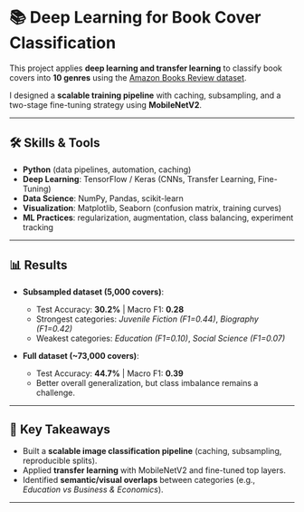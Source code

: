 # 📚 Deep Learning for Book Cover Classification  

This project applies **deep learning and transfer learning** to classify book covers into **10 genres** using the [Amazon Books Review dataset](https://jmcauley.ucsd.edu/data/amazon/).  

I designed a **scalable training pipeline** with caching, subsampling, and a two-stage fine-tuning strategy using **MobileNetV2**.  

---

## 🛠️ Skills & Tools
- **Python** (data pipelines, automation, caching)
- **Deep Learning**: TensorFlow / Keras (CNNs, Transfer Learning, Fine-Tuning)
- **Data Science**: NumPy, Pandas, scikit-learn
- **Visualization**: Matplotlib, Seaborn (confusion matrix, training curves)
- **ML Practices**: regularization, augmentation, class balancing, experiment tracking

---

## 📊 Results
- **Subsampled dataset (5,000 covers)**:  
  - Test Accuracy: **30.2%** | Macro F1: **0.28**  
  - Strongest categories: *Juvenile Fiction (F1=0.44)*, *Biography (F1=0.42)*  
  - Weakest categories: *Education (F1=0.10)*, *Social Science (F1=0.07)*  

- **Full dataset (~73,000 covers)**:  
  - Test Accuracy: **44.7%** | Macro F1: **0.39**  
  - Better overall generalization, but class imbalance remains a challenge.  

---

## 🚀 Key Takeaways
- Built a **scalable image classification pipeline** (caching, subsampling, reproducible splits).  
- Applied **transfer learning** with MobileNetV2 and fine-tuned top layers.  
- Identified **semantic/visual overlaps** between categories (e.g., *Education vs Business & Economics*).  

---
  

 
